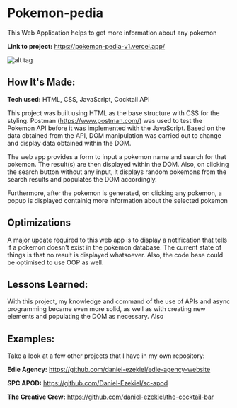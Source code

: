# Pokemon-pedia

This Web Application helps to get more information about any pokemon

**Link to project:** https://pokemon-pedia-v1.vercel.app/

![alt tag](img/gif1.gif)

## How It's Made:

**Tech used:** HTML, CSS, JavaScript, Cocktail API

This project was built using HTML as the base structure with CSS for the styling. Postman (https://www.postman.com/) was used to test the Pokemon API before it was implemented with the JavaScript. Based on the data obtained from the API, DOM manipulation was carried out to change and display data obtained within the DOM.

The web app provides a form to input a pokemon name and search for that pokemon. The result(s) are then displayed within the DOM. Also, on clicking the search button without any input, it displays random pokemons from the search results and populates the DOM accordingly.

Furthermore, after the pokemon is generated, on clicking any pokemon, a popup is displayed containig more information about the selected pokemon

## Optimizations

A major update required to this web app is to display a notification that tells if a pokemon doesn't exist in the pokemon database. The current state of things is that no result is displayed whatsoever. Also, the code base could be optimised to use OOP as well.

## Lessons Learned:

With this project, my knowledge and command of the use of APIs and async programming became even more solid, as well as with creating new elements and populating the DOM as necessary. Also

## Examples:

Take a look at a few other projects that I have in my own repository:

**Edie Agency:** https://github.com/daniel-ezekiel/edie-agency-website

**SPC APOD:** https://github.com/Daniel-Ezekiel/sc-apod

**The Creative Crew:** https://github.com/daniel-ezekiel/the-cocktail-bar
